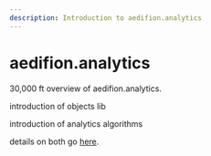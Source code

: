 ```yaml
---
description: Introduction to aedifion.analytics
---
```


# aedifion.analytics

30,000 ft overview of aedifion.analytics.

introduction of objects lib

introduction of analytics algorithms

details on both go [here](engineers/specifications/analytics.md).



